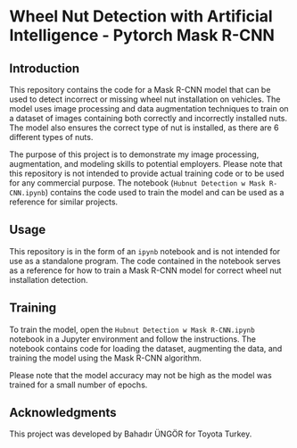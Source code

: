 # Wheel Nut Detection with Artificial Intelligence - Pytorch Mask R-CNN

## Introduction
This repository contains the code for a Mask R-CNN model that can be used to detect incorrect or missing wheel nut installation on vehicles. The model uses image processing and data augmentation techniques to train on a dataset of images containing both correctly and incorrectly installed nuts. The model also ensures the correct type of nut is installed, as there are 6 different types of nuts.

The purpose of this project is to demonstrate my image processing, augmentation, and modeling skills to potential employers. Please note that this repository is not intended to provide actual training code or to be used for any commercial purpose. The notebook (`Hubnut Detection w Mask R-CNN.ipynb`) contains the code used to train the model and can be used as a reference for similar projects.

## Usage
This repository is in the form of an `ipynb` notebook and is not intended for use as a standalone program. The code contained in the notebook serves as a reference for how to train a Mask R-CNN model for correct wheel nut installation detection.

## Training
To train the model, open the `Hubnut Detection w Mask R-CNN.ipynb` notebook in a Jupyter environment and follow the instructions. The notebook contains code for loading the dataset, augmenting the data, and training the model using the Mask R-CNN algorithm.

Please note that the model accuracy may not be high as the model was trained for a small number of epochs.

## Acknowledgments
This project was developed by Bahadır ÜNGÖR for Toyota Turkey.
